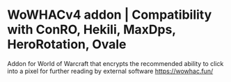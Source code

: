 # WoWHACv4 addon | Compatibility with ConRO, Hekili, MaxDps, HeroRotation, Ovale
Addon for World of Warcraft that encrypts the recommended ability to click into a pixel for further reading by external software
https://wowhac.fun/

